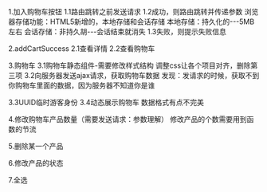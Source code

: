 1.加入购物车按钮
1.1路由跳转之前发送请求
1.2成功，则路由跳转并传递参数
浏览器存储功能：HTML5新增的，本地存储和会话存储
本地存储：持久化的---5MB左右
会话存储：非持久胡---会话结束就消失
1.3失败，则提示失败信息

2.addCartSuccess
2.1查看详情
2.2查看购物车

3.购物车
3.1购物车静态组件-需要修改样式结构
调整css让各个项目对齐，删除第三项 
3.2向服务器发送ajax请求，获取购物车数据
发现：发请求的时候，获取不到你购物车里面的数据，因为服务器不知道你是谁

3.3UUID临时游客身份
3.4动态展示购物车
数据格式有点不完美


4.修改购物车产品数量（需要发送请求：参数理解）
修改产品的个数需要用到函数的节流

5.删除某一个产品

6.修改产品的状态

7.全选